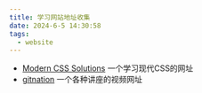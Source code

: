 ```yaml
---
title: 学习网站地址收集
date: 2024-6-5 14:30:58
tags:
  - website
---
```


- [Modern CSS Solutions](https://moderncss.dev/topics/) 一个学习现代CSS的网址
- [gitnation](https://portal.gitnation.org/) 一个各种讲座的视频网址